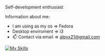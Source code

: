 Self-development enthusiast


Information about me:
- I am using as my os => Fedora
- Desktop enviroment => i3
- 📫 Contact via email => alpyx21@gmail.com


[![My Skills](https://skillicons.dev/icons?i=js,java,sql,rust)](https://skillicons.dev)

